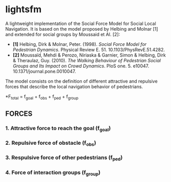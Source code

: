 # lightsfm

A lightweight implementation of the Social Force Model for Social Local Navigation. 
It is based on the model proposed by Helbing and Molnar [1] and extended for social groups by Moussaid et Al. [2]:

- **[1]** Helbing, Dirk & Molnar, Peter. (1998). *Social Force Model for Pedestrian Dynamics*. Physical Review E. 51. 10.1103/PhysRevE.51.4282. 
- **[2]** Moussaïd, Mehdi & Perozo, Niriaska & Garnier, Simon & Helbing, Dirk & Theraulaz, Guy. (2010). *The Walking Behaviour of Pedestrian Social Groups and Its Impact on Crowd Dynamics*. PloS one. 5. e10047. 10.1371/journal.pone.0010047. 

The model consists on the definition of different attractive and repulsive forces that describe the local navigation behavior of pedestrians. 

*F<sub>total</sub> = f<sub>goal</sub> + f<sub>obs</sub> + f<sub>ped</sub> + f<sub>group</sub>

## FORCES
### 1. Attractive force to reach the goal (f<sub>goal</sub>)


### 2. Repulsive force of obstacle (f<sub>obs</sub>)


### 3. Respulsive force of other pedestrians (f<sub>ped</sub>)


### 4. Force of interaction groups (f<sub>group</sub>)

